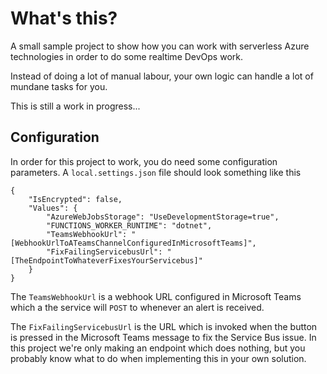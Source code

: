 # What's this?

A small sample project to show how you can work with serverless Azure technologies in order to
do some realtime DevOps work.

Instead of doing a lot of manual labour, your own logic can handle a lot of mundane tasks for you.


This is still a work in progress...

## Configuration

In order for this project to work, you do need some configuration parameters.
A `local.settings.json` file should look something like this

	{
		"IsEncrypted": false,
		"Values": {
			"AzureWebJobsStorage": "UseDevelopmentStorage=true",
			"FUNCTIONS_WORKER_RUNTIME": "dotnet",
			"TeamsWebhookUrl": "[WebhookUrlToATeamsChannelConfiguredInMicrosoftTeams]",
			"FixFailingServicebusUrl": "[TheEndpointToWhateverFixesYourServicebus]"
		}
	}

The `TeamsWebhookUrl` is a webhook URL configured in Microsoft Teams which a the service will `POST`
to whenever an alert is received.

The `FixFailingServicebusUrl` is the URL which is invoked when the button is pressed in the
Microsoft Teams message to fix the Service Bus issue. In this project we're only making an endpoint
which does nothing, but you probably know what to do when implementing this in your own solution.